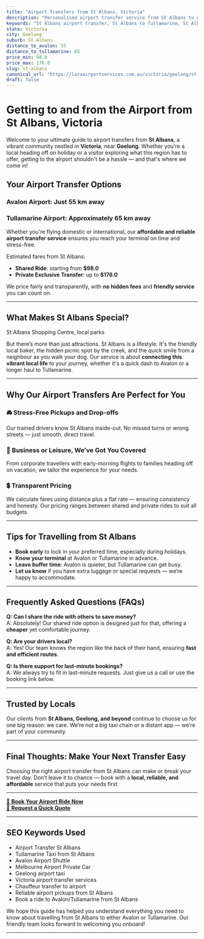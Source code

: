 ```yaml
---
title: "Airport Transfers from St Albans, Victoria"
description: "Personalised airport transfer service from St Albans to Avalon and Tullamarine airports. Enjoy a smooth, affordable ride with us!"
keywords: "St Albans airport transfer, St Albans to Tullamarine, St Albans to Avalon, airport taxi St Albans, private airport transfer St Albans, shared ride St Albans, St Albans transfers, airport shuttle St Albans, book St Albans airport taxi, affordable St Albans airport transfer, St Albans airport transfer service, airport transfer Geelong, airport transfer Melbourne, Melbourne airport taxi, airport transfers Victoria, Tullamarine airport shuttle, Avalon airport transfers, Melbourne private transfer, airport transport services Melbourne"
state: Victoria
city: Geelong
suburb: St Albans
distance_to_avalon: 55
distance_to_tullamarine: 65
price_min: 98.0
price_max: 176.0
slug: st-albans
canonical_url: "https://laraairportservices.com.au/victoria/geelong/st-albans/"
draft: false
---
```


# Getting to and from the Airport from St Albans, Victoria

Welcome to your ultimate guide to airport transfers from **St Albans**, a vibrant community nestled in **Victoria**, near **Geelong**. Whether you're a local heading off on holiday or a visitor exploring what this region has to offer, getting to the airport shouldn't be a hassle — and that's where we come in!

## Your Airport Transfer Options

### Avalon Airport: Just 55 km away  
### Tullamarine Airport: Approximately 65 km away

Whether you're flying domestic or international, our **affordable and reliable airport transfer service** ensures you reach your terminal on time and stress-free.

Estimated fares from St Albans:
- **Shared Ride**: starting from **$98.0**
- **Private Exclusive Transfer**: up to **$176.0**

We price fairly and transparently, with **no hidden fees** and **friendly service** you can count on.

---

## What Makes St Albans Special?

St Albans Shopping Centre, local parks

But there’s more than just attractions. St Albans is a lifestyle. It's the friendly local baker, the hidden picnic spot by the creek, and the quick smile from a neighbour as you walk your dog. Our service is about **connecting this vibrant local life** to your journey, whether it's a quick dash to Avalon or a longer haul to Tullamarine.

---

## Why Our Airport Transfers Are Perfect for You

### 🚘 Stress-Free Pickups and Drop-offs
Our trained drivers know St Albans inside-out. No missed turns or wrong streets — just smooth, direct travel.

### 💼 Business or Leisure, We’ve Got You Covered
From corporate travellers with early-morning flights to families heading off on vacation, we tailor the experience for your needs.

### 💲 Transparent Pricing
We calculate fares using distance plus a flat rate — ensuring consistency and honesty. Our pricing ranges between shared and private rides to suit all budgets.

---

## Tips for Travelling from St Albans

- **Book early** to lock in your preferred time, especially during holidays.
- **Know your terminal** at Avalon or Tullamarine in advance.
- **Leave buffer time**: Avalon is quieter, but Tullamarine can get busy.
- **Let us know** if you have extra luggage or special requests — we’re happy to accommodate.

---

## Frequently Asked Questions (FAQs)

**Q: Can I share the ride with others to save money?**  
A: Absolutely! Our shared ride option is designed just for that, offering a **cheaper** yet comfortable journey.

**Q: Are your drivers local?**  
A: Yes! Our team knows the region like the back of their hand, ensuring **fast and efficient routes**.

**Q: Is there support for last-minute bookings?**  
A: We always try to fit in last-minute requests. Just give us a call or use the booking link below.

---

## Trusted by Locals

Our clients from **St Albans, Geelong, and beyond** continue to choose us for one big reason: we care. We’re not a big taxi chain or a distant app — we’re part of your community.

---

## Final Thoughts: Make Your Next Transfer Easy

Choosing the right airport transfer from St Albans can make or break your travel day. Don’t leave it to chance — book with a **local, reliable, and affordable** service that puts your needs first.

---

[📅 **Book Your Airport Ride Now**](https://laraairportservices.square.site/s/appointments)  
[📧 **Request a Quick Quote**](https://laraairportservices.square.site/contact-us)

---

## SEO Keywords Used
- Airport Transfer St Albans
- Tullamarine Taxi from St Albans
- Avalon Airport Shuttle
- Melbourne Airport Private Car
- Geelong airport taxi
- Victoria airport transfer services
- Chauffeur transfer to airport
- Reliable airport pickups from St Albans
- Book a ride to Avalon/Tullamarine from St Albans

We hope this guide has helped you understand everything you need to know about travelling from St Albans to either Avalon or Tullamarine. Our friendly team looks forward to welcoming you onboard!

---
